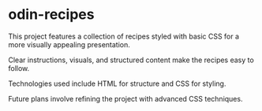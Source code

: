 # odin-recipes

This project features a collection of recipes styled with basic CSS for a more visually appealing presentation.

Clear instructions, visuals, and structured content make the recipes easy to follow.

Technologies used include HTML for structure and CSS for styling.

Future plans involve refining the project with advanced CSS techniques.
